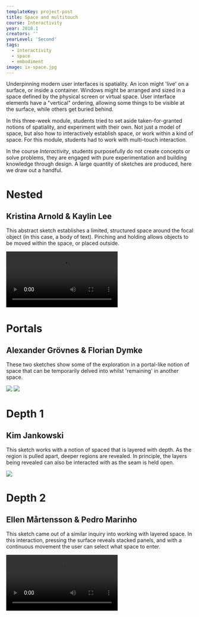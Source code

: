 ```yaml
---
templateKey: project-post
title: Space and multitouch
course: Interactivity
year: 2018.1
creators: ''
yearLevel: 'Second'
tags:
  - interactivity
  - space
  - embodiment
image: ix-space.jpg
---
```


Underpinning modern user interfaces is spatiality. An icon might 'live' on a surface, or inside a container. Windows might be arranged and sized in a space defined by the physical screen or virtual space. User interface elements have a "vertical" ordering, allowing some things to be visible at the surface, while others get buried behind.

In this three-week module, students tried to set aside taken-for-granted notions of spatiality, and experiment with their own. Not just a model of space, but also how to interactively establish space, or work within a kind of space. For this module, students had to work with multi-touch interaction.

In the course <em>Interactivity</em>, students purposefully do not create concepts or solve problems, they are engaged with pure experimentation and building knowledge through design. A large quantity of sketches are produced, here we draw out a handful.

<div className="narrow section">

# Nested
## Kristina Arnold & Kaylin Lee

This abstract sketch establishes a limited, structured space around the focal object (in this case, a body of text). Pinching and holding allows objects to be moved within the space, or placed outside.

<Video src="2018/images/ix-space-1-1.webm" />

</div>

<div className="narrow section">

# Portals
## Alexander Grövnes & Florian Dymke

These two sketches show some of the exploration in a portal-like notion of space that can be temporarily delved into whilst 'remaining' in another space. 

<ImageSet>

![](images/ix-space-2-1.gif)
![](images/ix-space-2-2.gif)

</ImageSet>

</div>

<div className="narrow section">

# Depth 1
## Kim Jankowski

This sketch works with a notion of spaced that is layered with depth. As the region is pulled apart, deeper regions are revealed. In principle, the layers being revealed can also be interacted with as the seam is held open.

![](images/ix-space-3-1.gif)

</div>

<div className="narrow section">

# Depth 2
## Ellen Mårtensson & Pedro Marinho

This sketch came out of a similar inquiry into working with layered space. In this interaction, pressing the surface reveals stacked panels, and with a continuous movement the user can select what space to enter. 

<Video src="2018/images/ix-space-4-1.webm" />

</div>